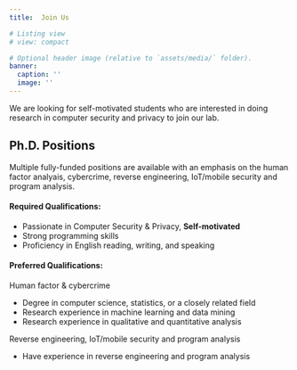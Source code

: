 ```yaml
---
title:  Join Us

# Listing view
# view: compact

# Optional header image (relative to `assets/media/` folder).
banner:
  caption: ''
  image: ''
---
```


We are looking for self-motivated students who are interested in doing research in computer security and privacy to join our lab.

## Ph.D. Positions
Multiple fully-funded positions are available with an emphasis on the human factor analyais, cybercrime, reverse engineering, IoT/mobile security and program analysis.

#### Required Qualifications:

- Passionate in Computer Security & Privacy, **Self-motivated**
- Strong programming skills
- Proficiency in English reading, writing, and speaking

#### Preferred Qualifications:
Human factor & cybercrime
- Degree in computer science, statistics, or a closely related field
- Research experience in machine learning and data mining
- Research experience in qualitative and quantitative analysis

Reverse engineering, IoT/mobile security and program analysis
- Have experience in reverse engineering and program analysis
